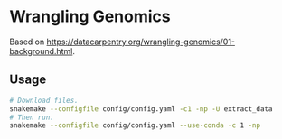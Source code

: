 # Wrangling Genomics
Based on https://datacarpentry.org/wrangling-genomics/01-background.html.


## Usage
```bash
# Download files.
snakemake --configfile config/config.yaml -c1 -np -U extract_data
# Then run.
snakemake --configfile config/config.yaml --use-conda -c 1 -np
```
